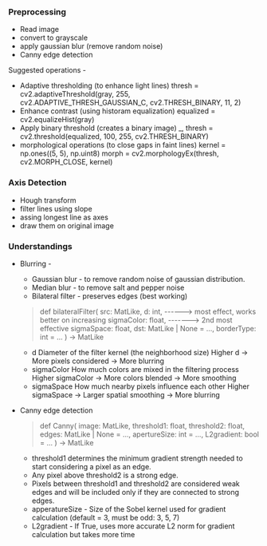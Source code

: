 ### Preprocessing
* Read image
* convert to grayscale
* apply gaussian blur (remove random noise)
* Canny edge detection

Suggested operations -
* Adaptive thresholding (to enhance light lines)
    thresh = cv2.adaptiveThreshold(gray, 255, cv2.ADAPTIVE_THRESH_GAUSSIAN_C, cv2.THRESH_BINARY, 11, 2)
* Enhance contrast (using historam equalization)
    equalized = cv2.equalizeHist(gray)
* Apply binary threshold (creates a binary image)
    _, thresh = cv2.threshold(equalized, 100, 255, cv2.THRESH_BINARY)
* morphological operations (to close gaps in faint lines)
    kernel = np.ones((5, 5), np.uint8)
    morph = cv2.morphologyEx(thresh, cv2.MORPH_CLOSE, kernel)

### Axis Detection
* Hough transform
* filter lines using slope
* assing longest line as axes
* draw them on original image

### Understandings
* Blurring -
    * Gaussian blur - to remove random noise of gaussian distribution.
    * Median blur - to remove salt and pepper noise
    * Bilateral filter - preserves edges (best working)

    >def bilateralFilter(
        src: MatLike,
        d: int, ------> most effect, works better on increasing
        sigmaColor: float, -------> 2nd most effective
        sigmaSpace: float,
        dst: MatLike | None = ...,
        borderType: int = ...
    ) -> MatLike

    * d
    Diameter of the filter kernel (the neighborhood size)
    Higher d → More pixels considered → More blurring
    * sigmaColor
    How much colors are mixed in the filtering process
    Higher sigmaColor → More colors blended → More smoothing
    * sigmaSpace
    How much nearby pixels influence each other
    Higher sigmaSpace → Larger spatial smoothing → More blurring

* Canny edge detection

    >def Canny(
        image: MatLike,
        threshold1: float,
        threshold2: float,
        edges: MatLike | None = ...,
        apertureSize: int = ...,
        L2gradient: bool = ...
    ) -> MatLike

    * threshold1 determines the minimum gradient strength needed to start considering a pixel as an edge.
    * Any pixel above threshold2 is a strong edge.
    * Pixels between threshold1 and threshold2 are considered weak edges and will be included only if they are connected to strong edges.
    * apperatureSize - Size of the Sobel kernel used for gradient calculation (default = 3, must be odd: 3, 5, 7)
    * L2gradient - If True, uses more accurate L2 norm for gradient calculation but takes more time